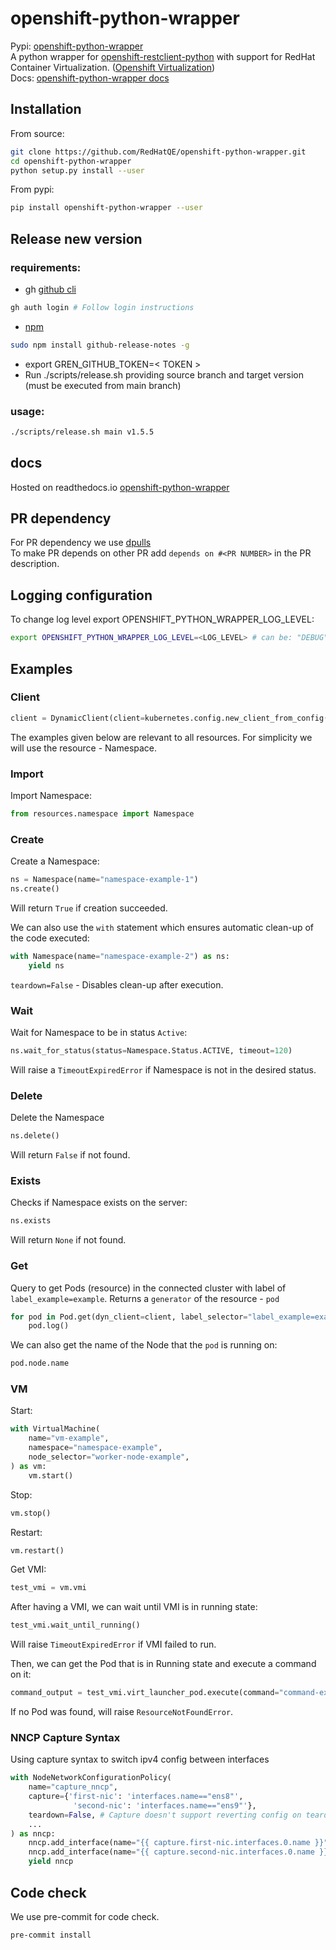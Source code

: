 # openshift-python-wrapper
Pypi: [openshift-python-wrapper](https://pypi.org/project/openshift-python-wrapper)  
A python wrapper for [openshift-restclient-python](https://github.com/openshift/openshift-restclient-python) with support for RedHat Container Virtualization. ([Openshift Virtualization](https://www.openshift.com/learn/topics/virtualization))  
Docs: [openshift-python-wrapper docs](https://openshift-python-wrapper.readthedocs.io/en/latest/)

## Installation
From source:
```bash
git clone https://github.com/RedHatQE/openshift-python-wrapper.git
cd openshift-python-wrapper
python setup.py install --user
```
From pypi:
```bash
pip install openshift-python-wrapper --user
```

## Release new version
### requirements:
* gh [github cli](https://github.com/cli/cli/releases/)
```bash
gh auth login # Follow login instructions
```
* [npm](https://docs.npmjs.com/about-npm)
```bash
sudo npm install github-release-notes -g
```
* export GREN_GITHUB_TOKEN=< TOKEN >
* Run ./scripts/release.sh providing source branch and target version (must be executed from main branch)
### usage:
```bash
./scripts/release.sh main v1.5.5
```

## docs
Hosted on readthedocs.io [openshift-python-wrapper](https://openshift-python-wrapper.readthedocs.io/en/latest/)

## PR dependency
For PR dependency we use [dpulls](https://www.dpulls.com/)  
To make PR depends on other PR add `depends on #<PR NUMBER>` in the PR description.

## Logging configuration
To change log level export OPENSHIFT_PYTHON_WRAPPER_LOG_LEVEL:  

```bash
export OPENSHIFT_PYTHON_WRAPPER_LOG_LEVEL=<LOG_LEVEL> # can be: "DEBUG", "INFO", "WARNING", "ERROR", "CRITICAL"
```

## Examples
### Client
```python
client = DynamicClient(client=kubernetes.config.new_client_from_config())
```
The examples given below are relevant to all resources. For simplicity we will use the resource - Namespace.
### Import
Import Namespace:
```python
from resources.namespace import Namespace
```
### Create
Create a Namespace:
```python
ns = Namespace(name="namespace-example-1")
ns.create()
```
Will return ``True`` if creation succeeded.

We can also use the ``with`` statement which ensures automatic clean-up of the code executed:
```python
with Namespace(name="namespace-example-2") as ns:
    yield ns
```
``teardown=False`` -  Disables clean-up after execution.
### Wait
Wait for Namespace to be in status ``Active``:
```python
ns.wait_for_status(status=Namespace.Status.ACTIVE, timeout=120)
```
Will raise a ``TimeoutExpiredError`` if Namespace is not in the desired status.
### Delete
Delete the Namespace
```python
ns.delete()
```
Will return ``False`` if not found.
### Exists
Checks if Namespace exists on the server:
```python
ns.exists
```
Will return ``None`` if not found.
### Get
Query to get Pods (resource) in the connected cluster with label of ``label_example=example``. Returns a ``generator`` of the resource - ``pod``
```python
for pod in Pod.get(dyn_client=client, label_selector="label_example=example")):
    pod.log()
```
We can also get the name of the Node that the ``pod`` is running on:
```python
pod.node.name
```
### VM
Start:
```python
with VirtualMachine(
    name="vm-example",
    namespace="namespace-example",
    node_selector="worker-node-example",
) as vm:
    vm.start()
```
Stop:
```python
vm.stop()
```
Restart:
```python
vm.restart()
```
Get VMI:
```python
test_vmi = vm.vmi
```
After having a VMI, we can wait until VMI is in running state:
```python
test_vmi.wait_until_running()
```
Will raise ``TimeoutExpiredError`` if VMI failed to run.

Then, we can get the Pod that is in Running state and execute a command on it:
```python
command_output = test_vmi.virt_launcher_pod.execute(command="command-example")
```
If no Pod was found, will raise ``ResourceNotFoundError``.

### NNCP Capture Syntax
Using capture syntax to switch ipv4 config between interfaces
```python
with NodeNetworkConfigurationPolicy(
    name="capture_nncp",
    capture={'first-nic': 'interfaces.name=="ens8"',
              'second-nic': 'interfaces.name=="ens9"'},
    teardown=False, # Capture doesn't support reverting config on teardown
    ...  
) as nncp:
    nncp.add_interface(name="{{ capture.first-nic.interfaces.0.name }}", set_ipv4="{{ capture.second-nic.interfaces.0.ipv4 }}")
    nncp.add_interface(name="{{ capture.second-nic.interfaces.0.name }}", set_ipv4="{{ capture.first-nic.interfaces.0.ipv4 }}")
    yield nncp
```

## Code check
We use pre-commit for code check.
```bash
pre-commit install
```
